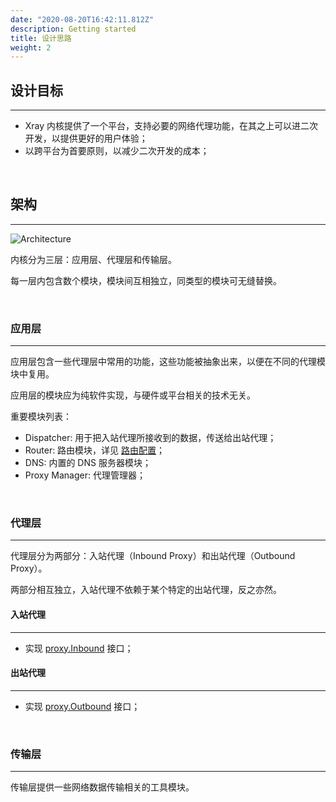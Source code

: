 ```yaml
---
date: "2020-08-20T16:42:11.812Z"
description: Getting started
title: 设计思路
weight: 2
---
```



## 设计目标
---
* Xray 内核提供了一个平台，支持必要的网络代理功能，在其之上可以进二次开发，以提供更好的用户体验；
* 以跨平台为首要原则，以减少二次开发的成本；

<br />

## 架构
---
![Architecture](../framework.png)

内核分为三层：应用层、代理层和传输层。

每一层内包含数个模块，模块间互相独立，同类型的模块可无缝替换。

<br />

### 应用层
---
应用层包含一些代理层中常用的功能，这些功能被抽象出来，以便在不同的代理模块中复用。

应用层的模块应为纯软件实现，与硬件或平台相关的技术无关。

重要模块列表：

* Dispatcher: 用于把入站代理所接收到的数据，传送给出站代理；
* Router: 路由模块，详见 [路由配置](../../../config/routing)；
* DNS: 内置的 DNS 服务器模块；
* Proxy Manager: 代理管理器；

<br />

### 代理层
---
代理层分为两部分：入站代理（Inbound Proxy）和出站代理（Outbound Proxy）。

两部分相互独立，入站代理不依赖于某个特定的出站代理，反之亦然。

#### 入站代理
---
* 实现 [proxy.Inbound](https://github.com/xtls/Xray-core/blob/main/proxy/proxy.go) 接口；

#### 出站代理
---
* 实现 [proxy.Outbound](https://github.com/xtls/Xray-core/blob/main/proxy/proxy.go) 接口；

<br />

### 传输层
---
传输层提供一些网络数据传输相关的工具模块。
